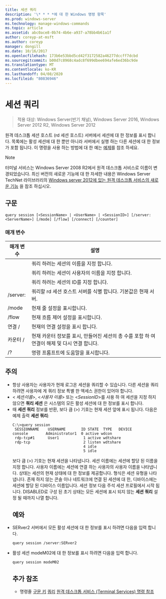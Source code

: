 ```yaml
---
title: 세션 쿼리
description: '\* * * *에 대 한 Windows 명령 항목'
ms.prod: windows-server
ms.technology: manage-windows-commands
ms.topic: article
ms.assetid: abc0ace8-0b74-4b6e-a937-a78bb4b61a1f
author: coreyp-at-msft
ms.author: coreyp
manager: dongill
ms.date: 10/16/2017
ms.openlocfilehash: 173b6e53bbd5cd42f3172582a46277dccff7dcbd
ms.sourcegitcommit: b00d7c8968c4adc8f699dbee694afe6ed36bc9de
ms.translationtype: MT
ms.contentlocale: ko-KR
ms.lasthandoff: 04/08/2020
ms.locfileid: "80836946"
---
```

# <a name="query-session"></a>세션 쿼리

>적용 대상: Windows Server(반기 채널), Windows Server 2016, Windows Server 2012 R2, Windows Server 2012

원격 데스크톱 세션 호스트 (rd 세션 호스트) 서버에서 세션에 대 한 정보를 표시 합니다.
목록에는 활성 세션에 대 한 뿐만 아니라 서버에서 실행 하는 다른 세션에 대 한 정보가 포함 됩니다.
이 명령을 사용 하는 방법에 대 한 예는 [예제](#BKMK_examples)를 참조 하세요.
> [!NOTE]
> 터미널 서비스는 Windows Server 2008 R2에서 원격 데스크톱 서비스로 이름이 변경되었습니다. 최신 버전의 새로운 기능에 대 한 자세한 내용은 Windows Server TechNet 라이브러리의 [Windows server 2012에 있는 원격 데스크톱 서비스의 새로운 기능](https://technet.microsoft.com/library/hh831527) 을 참조 하십시오.
> ## <a name="syntax"></a>구문
> ```
> query session [<SessionName> | <UserName> | <SessionID>] [/server:<ServerName>] [/mode] [/flow] [/connect] [/counter]
> ```
> ### <a name="parameters"></a>매개 변수
> 
> |      매개 변수       |                                                      설명                                                      |
> |----------------------|-----------------------------------------------------------------------------------------------------------------------|
> |    <SessionName>     |                               쿼리 하려는 세션의 이름을 지정 합니다.                               |
> |      <UserName>      |                           쿼리 하려는 세션이 사용자의 이름을 지정 합니다.                            |
> |     <SessionID>      |                                쿼리 하려는 세션의 ID를 지정 합니다.                                |
> | /server:<ServerName> |                  쿼리할 rd 세션 호스트 서버를 식별 합니다. 기본값은 현재 서버.                   |
> |        /mode         |                                            현재 줄 설정을 표시합니다.                                            |
> |        /flow         |                                        현재 흐름 제어 설정을 표시합니다.                                        |
> |       연결 /       |                                          현재의 연결 설정을 표시 합니다.                                           |
> |       카운터 /       | 현재 카운터 정보를 표시, 만들어진 세션의 총 수를 포함 하 여 연결이 해제 및 다시 연결 합니다. |
> |          /?          |                                         명령 프롬프트에 도움말을 표시합니다.                                          |
> 
> ## <a name="remarks"></a>주의
> - 항상 사용자는 사용자가 현재 로그온 세션을 쿼리할 수 있습니다. 다른 세션을 쿼리하려면 사용자에 게 쿼리 정보 특별 한 액세스 권한이 있어야 합니다.
> - < 세션*이름*>, <*사용자 이름*> 또는 <*SessionID*>를 사용 하 여 세션을 지정 하지 않으면 **쿼리 세션** 은 시스템의 모든 활성 세션에 대 한 정보를 표시 합니다.
> - 때 **세션 쿼리** 정보를 반환, 보다 큼 (>) 기호는 현재 세션 앞에 표시 됩니다. 다음은 예제 출력 **세션 쿼리**:
>   ```
>   C:\>query session
>    SESSIONNAME    USERNAME       ID STATE  TYPE   DEVICE
>   console        Administrator1  0 active wdcon
>    rdp-tcp#1      User1           1 active wdtshare
>    rdp-tcp                        2 listen wdtshare
>                                   4 idle
>                                   5 idle
>   ```
>   보다 큼 (>) 기호는 현재 세션을 나타냅니다. 세션 이름에는 세션에 할당 된 이름을 지정 합니다. 사용자 이름에는 세션에 연결 하는 사용자의 사용자 이름을 나타냅니다. 상태는 세션의 현재 상태에 대 한 정보를 제공합니다. 형식은 세션 유형을 나타냅니다. 존재 하지 않는 콘솔 이나 네트워크에 연결 된 세션에 대 한, 디바이스에는 세션에 할당 된 디바이스 이름입니다. 세션 정보 다음 주석 세션 프로필에서 시작 됩니다. DISABLED로 구성 된 초기 상태는 모든 세션에 표시 되지 않는 **세션 쿼리** 설정 될 때까지 나열 합니다.
>   ## <a name="examples"></a><a name=BKMK_examples></a>예와
> - SERver2 서버에서 모든 활성 세션에 대 한 정보를 표시 하려면 다음을 입력 합니다.
>   ```
>   query session /server:SERver2
>   ```
> - 활성 세션 modeM02에 대 한 정보를 표시 하려면 다음을 입력 합니다.
>   ```
>   query session modeM02
>   ```
>   ## <a name="additional-references"></a>추가 참조
>   - 명령줄 [구문 키](command-line-syntax-key.md)
>   [쿼리](query.md)
>   [원격 데스크톱 서비스 (Terminal Services) 명령 참조](remote-desktop-services-terminal-services-command-reference.md)
